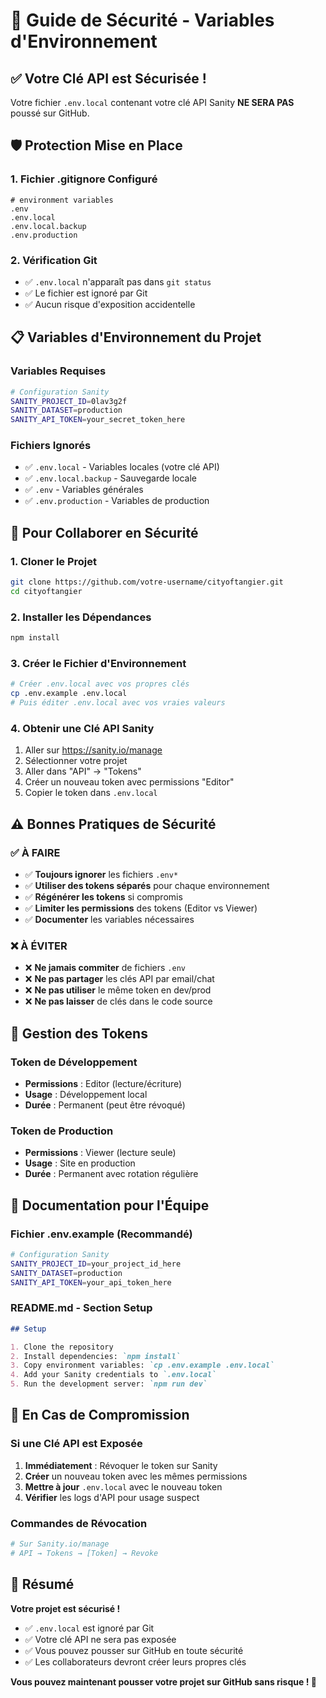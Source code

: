 # 🔐 Guide de Sécurité - Variables d'Environnement

## ✅ **Votre Clé API est Sécurisée !**

Votre fichier `.env.local` contenant votre clé API Sanity **NE SERA PAS** poussé sur GitHub.

## 🛡️ **Protection Mise en Place**

### **1. Fichier .gitignore Configuré**
```gitignore
# environment variables
.env
.env.local
.env.local.backup
.env.production
```

### **2. Vérification Git**
- ✅ `.env.local` n'apparaît pas dans `git status`
- ✅ Le fichier est ignoré par Git
- ✅ Aucun risque d'exposition accidentelle

## 📋 **Variables d'Environnement du Projet**

### **Variables Requises**
```bash
# Configuration Sanity
SANITY_PROJECT_ID=0lav3g2f
SANITY_DATASET=production
SANITY_API_TOKEN=your_secret_token_here
```

### **Fichiers Ignorés**
- ✅ `.env.local` - Variables locales (votre clé API)
- ✅ `.env.local.backup` - Sauvegarde locale
- ✅ `.env` - Variables générales
- ✅ `.env.production` - Variables de production

## 🚀 **Pour Collaborer en Sécurité**

### **1. Cloner le Projet**
```bash
git clone https://github.com/votre-username/cityoftangier.git
cd cityoftangier
```

### **2. Installer les Dépendances**
```bash
npm install
```

### **3. Créer le Fichier d'Environnement**
```bash
# Créer .env.local avec vos propres clés
cp .env.example .env.local
# Puis éditer .env.local avec vos vraies valeurs
```

### **4. Obtenir une Clé API Sanity**
1. Aller sur https://sanity.io/manage
2. Sélectionner votre projet
3. Aller dans "API" → "Tokens"
4. Créer un nouveau token avec permissions "Editor"
5. Copier le token dans `.env.local`

## ⚠️ **Bonnes Pratiques de Sécurité**

### **✅ À FAIRE**
- ✅ **Toujours ignorer** les fichiers `.env*`
- ✅ **Utiliser des tokens séparés** pour chaque environnement
- ✅ **Régénérer les tokens** si compromis
- ✅ **Limiter les permissions** des tokens (Editor vs Viewer)
- ✅ **Documenter** les variables nécessaires

### **❌ À ÉVITER**
- ❌ **Ne jamais commiter** de fichiers `.env`
- ❌ **Ne pas partager** les clés API par email/chat
- ❌ **Ne pas utiliser** le même token en dev/prod
- ❌ **Ne pas laisser** de clés dans le code source

## 🔄 **Gestion des Tokens**

### **Token de Développement**
- **Permissions** : Editor (lecture/écriture)
- **Usage** : Développement local
- **Durée** : Permanent (peut être révoqué)

### **Token de Production**
- **Permissions** : Viewer (lecture seule)
- **Usage** : Site en production
- **Durée** : Permanent avec rotation régulière

## 📝 **Documentation pour l'Équipe**

### **Fichier .env.example (Recommandé)**
```bash
# Configuration Sanity
SANITY_PROJECT_ID=your_project_id_here
SANITY_DATASET=production
SANITY_API_TOKEN=your_api_token_here
```

### **README.md - Section Setup**
```markdown
## Setup

1. Clone the repository
2. Install dependencies: `npm install`
3. Copy environment variables: `cp .env.example .env.local`
4. Add your Sanity credentials to `.env.local`
5. Run the development server: `npm run dev`
```

## 🚨 **En Cas de Compromission**

### **Si une Clé API est Exposée**
1. **Immédiatement** : Révoquer le token sur Sanity
2. **Créer** un nouveau token avec les mêmes permissions
3. **Mettre à jour** `.env.local` avec le nouveau token
4. **Vérifier** les logs d'API pour usage suspect

### **Commandes de Révocation**
```bash
# Sur Sanity.io/manage
# API → Tokens → [Token] → Revoke
```

## 🎯 **Résumé**

**Votre projet est sécurisé !** 

- ✅ `.env.local` est ignoré par Git
- ✅ Votre clé API ne sera pas exposée
- ✅ Vous pouvez pousser sur GitHub en toute sécurité
- ✅ Les collaborateurs devront créer leurs propres clés

**Vous pouvez maintenant pousser votre projet sur GitHub sans risque ! 🚀**

